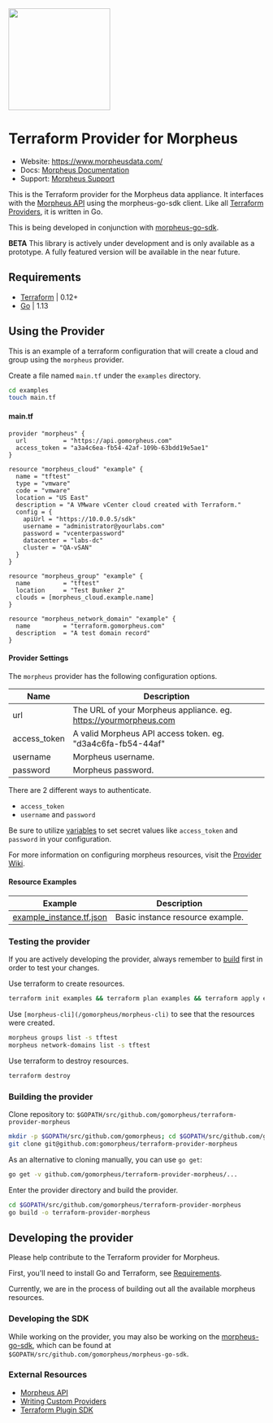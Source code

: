 <img src="https://morpheusdata.com/wp-content/uploads/2020/04/morpheus-logo-v2.svg" width="200px">

# Terraform Provider for Morpheus

- Website: https://www.morpheusdata.com/
- Docs: [Morpheus Documentation](https://docs.morpheusdata.com)
- Support: [Morpheus Support](https://support.morpheusdata.com)

This is the Terraform provider for the Morpheus data appliance. It interfaces with the [Morpheus API](https://apidocs.morpheusdata.com/) using the morpheus-go-sdk client. Like all [Terraform Providers](https://github.com/terraform-providers/), it is written in Go.

This is being developed in conjunction with [morpheus-go-sdk](https://github.com/gomorpheus/morpheus-go-sdk).  

**BETA** This library is actively under development and is only available as a prototype. A fully featured version will be available in the near future.

## Requirements

* [Terraform](https://www.terraform.io/) | 0.12+
* [Go](https://golang.org/dl/) | 1.13

## Using the Provider

This is an example of a terraform configuration that will create a cloud and group using the `morpheus` provider.

Create a file named `main.tf` under the `examples` directory.

```sh
cd examples
touch main.tf
```

#### main.tf

```
provider "morpheus" {
  url          = "https://api.gomorpheus.com"
  access_token = "a3a4c6ea-fb54-42af-109b-63bdd19e5ae1"
}

resource "morpheus_cloud" "example" {
  name = "tftest"
  type = "vmware"
  code = "vmware"
  location = "US East"
  description = "A VMware vCenter cloud created with Terraform."
  config = {
    apiUrl = "https://10.0.0.5/sdk"
    username = "administrator@yourlabs.com"
    password = "vcenterpassword"
    datacenter = "labs-dc"
    cluster = "QA-vSAN"
  }
}

resource "morpheus_group" "example" {
  name         = "tftest"
  location     = "Test Bunker 2"
  clouds = [morpheus_cloud.example.name]
}

resource "morpheus_network_domain" "example" {
  name         = "terraform.gomorpheus.com"
  description  = "A test domain record"
}

```


#### Provider Settings

The `morpheus` provider has the following configuration options.

Name | Description
--------- | -----------
url | The URL of your Morpheus appliance. eg. https://yourmorpheus.com
access_token | A valid Morpheus API access token. eg. "d3a4c6fa-fb54-44af"
username | Morpheus username.
password | Morpheus password.

There are 2 different ways to authenticate.

* `access_token`
* `username` and `password`

Be sure to utilize [variables](#https://learn.hashicorp.com/terraform/getting-started/variables.html) to set secret values like `access_token` and `password` in your configuration.

For more information on configuring morpheus resources, visit the [Provider Wiki](/gomorpheus/terraform-provider-morpheus/wiki).

#### Resource Examples

Example | Description
--------- | -----------
[example_instance.tf.json](/gomorpheus/terraform-provider-morpheus/blob/master/examples/example_instance.tf.json) | Basic instance resource example.


### Testing the provider

If you are actively developing the provider, always remember to [build](#Building-the-provider) first in order to test your changes.

Use terraform to create resources.

```bash
terraform init examples && terraform plan examples && terraform apply examples
```

Use `[morpheus-cli](/gomorpheus/morpheus-cli)` to see that the resources were created.

```bash
morpheus groups list -s tftest
morpheus network-domains list -s tftest
```

Use terraform to destroy resources.

```bash
terraform destroy
```

<!-- 
### Installing the provider
To use a released provider in your Terraform environment, run [`terraform init`](https://www.terraform.io/docs/commands/init.html) and Terraform will automatically install the provider. To specify a particular provider version when installing released providers, see the [Terraform documentation on provider versioning](https://www.terraform.io/docs/configuration/providers.html#version-provider-versions).

To instead use a custom-built provider in your Terraform environment (e.g. the provider binary from the build instructions below), follow the instructions to [install it as a plugin.](https://www.terraform.io/docs/plugins/basics.html#installing-a-plugin) After placing it into your plugins directory,  run `terraform init` to initialize it. -->


### Building the provider

Clone repository to: `$GOPATH/src/github.com/gomorpheus/terraform-provider-morpheus`

```sh
mkdir -p $GOPATH/src/github.com/gomorpheus; cd $GOPATH/src/github.com/gomorpheus
git clone git@github.com:gomorpheus/terraform-provider-morpheus
```

As an alternative to cloning manually, you can use `go get`:

```sh
go get -v github.com/gomorpheus/terraform-provider-morpheus/...
```

Enter the provider directory and build the provider.

```sh
cd $GOPATH/src/github.com/gomorpheus/terraform-provider-morpheus
go build -o terraform-provider-morpheus
```

## Developing the provider

Please help contribute to the Terraform provider for Morpheus.

First, you'll need to install Go and Terraform, see [Requirements](#requirements).

Currently, we are in the process of building out all the available morpheus resources.

### Developing the SDK

While working on the provider, you may also be working on the [morpheus-go-sdk](https://github.com/gomorpheus/morpheus-go-sdk), which can be found at `$GOPATH/src/github.com/gomorpheus/morpheus-go-sdk`.


### External Resources

- [Morpheus API](https://apidocs.morpheusdata.com/)
- [Writing Custom Providers](https://www.terraform.io/docs/extend/writing-custom-providers.html)
- [Terraform Plugin SDK](https://github.com/hashicorp/terraform-plugin-sdk)


